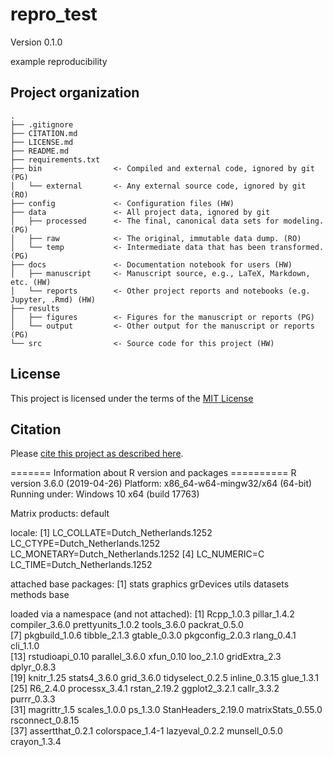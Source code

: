 # repro_test

Version 0.1.0

example reproducibility


## Project organization

```
.
├── .gitignore
├── CITATION.md
├── LICENSE.md
├── README.md
├── requirements.txt
├── bin                <- Compiled and external code, ignored by git (PG)
│   └── external       <- Any external source code, ignored by git (RO)
├── config             <- Configuration files (HW)
├── data               <- All project data, ignored by git
│   ├── processed      <- The final, canonical data sets for modeling. (PG)
│   ├── raw            <- The original, immutable data dump. (RO)
│   └── temp           <- Intermediate data that has been transformed. (PG)
├── docs               <- Documentation notebook for users (HW)
│   ├── manuscript     <- Manuscript source, e.g., LaTeX, Markdown, etc. (HW)
│   └── reports        <- Other project reports and notebooks (e.g. Jupyter, .Rmd) (HW)
├── results
│   ├── figures        <- Figures for the manuscript or reports (PG)
│   └── output         <- Other output for the manuscript or reports (PG)
└── src                <- Source code for this project (HW)

```


## License

This project is licensed under the terms of the [MIT License](/LICENSE.md)

## Citation

Please [cite this project as described here](/CITATION.md).

======= Information about R version and packages ==========
R version 3.6.0 (2019-04-26)
Platform: x86_64-w64-mingw32/x64 (64-bit)
Running under: Windows 10 x64 (build 17763)

Matrix products: default

locale:
[1] LC_COLLATE=Dutch_Netherlands.1252  LC_CTYPE=Dutch_Netherlands.1252    LC_MONETARY=Dutch_Netherlands.1252
[4] LC_NUMERIC=C                       LC_TIME=Dutch_Netherlands.1252    

attached base packages:
[1] stats     graphics  grDevices utils     datasets  methods   base     

loaded via a namespace (and not attached):
 [1] Rcpp_1.0.3         pillar_1.4.2       compiler_3.6.0     prettyunits_1.0.2  tools_3.6.0        packrat_0.5.0     
 [7] pkgbuild_1.0.6     tibble_2.1.3       gtable_0.3.0       pkgconfig_2.0.3    rlang_0.4.1        cli_1.1.0         
[13] rstudioapi_0.10    parallel_3.6.0     xfun_0.10          loo_2.1.0          gridExtra_2.3      dplyr_0.8.3       
[19] knitr_1.25         stats4_3.6.0       grid_3.6.0         tidyselect_0.2.5   inline_0.3.15      glue_1.3.1        
[25] R6_2.4.0           processx_3.4.1     rstan_2.19.2       ggplot2_3.2.1      callr_3.3.2        purrr_0.3.3       
[31] magrittr_1.5       scales_1.0.0       ps_1.3.0           StanHeaders_2.19.0 matrixStats_0.55.0 rsconnect_0.8.15  
[37] assertthat_0.2.1   colorspace_1.4-1   lazyeval_0.2.2     munsell_0.5.0      crayon_1.3.4      
